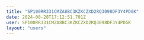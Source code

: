 ```yaml
---
title: "SP100RR331CMZA8BC3KZKCZXD2RQ3098DF3Y4PDGK"
date: 2024-08-28T17:12:51.701Z
user: SP100RR331CMZA8BC3KZKCZXD2RQ3098DF3Y4PDGK
layout: "users"
---
```

    